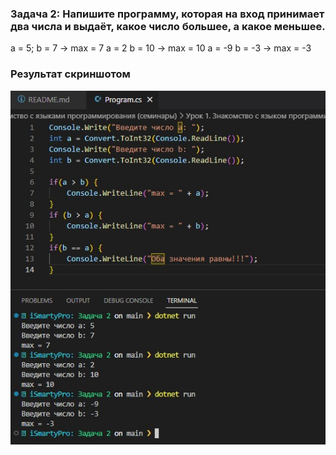 ### Задача 2: Напишите программу, которая на вход принимает два числа и выдаёт, какое число большее, а какое меньшее.

a = 5; b = 7 -> max = 7
a = 2 b = 10 -> max = 10
a = -9 b = -3 -> max = -3

### Результат скриншотом
![image](screenshot/result.jpg)